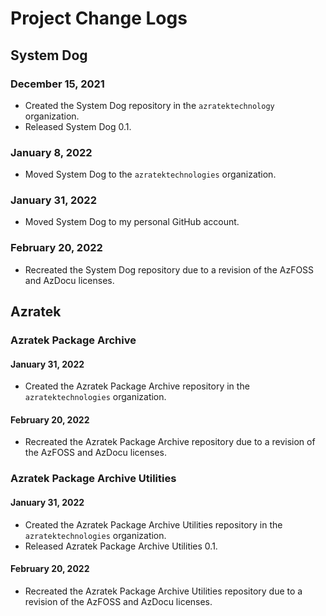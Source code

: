 # Project Change Logs
## System Dog
### December 15, 2021
- Created the System Dog repository in the `azratektechnology` organization.
- Released System Dog 0.1.
### January 8, 2022
- Moved System Dog to the `azratektechnologies` organization.
### January 31, 2022
- Moved System Dog to my personal GitHub account.
### February 20, 2022
- Recreated the System Dog repository due to a revision of the AzFOSS and AzDocu licenses.
## Azratek
### Azratek Package Archive
#### January 31, 2022
- Created the Azratek Package Archive repository in the `azratektechnologies` organization.
#### February 20, 2022
- Recreated the Azratek Package Archive repository due to a revision of the AzFOSS and AzDocu licenses.
### Azratek Package Archive Utilities
#### January 31, 2022
- Created the Azratek Package Archive Utilities repository in the `azratektechnologies` organization.
- Released Azratek Package Archive Utilities 0.1.
#### February 20, 2022
- Recreated the Azratek Package Archive Utilities repository due to a revision of the AzFOSS and AzDocu licenses.
